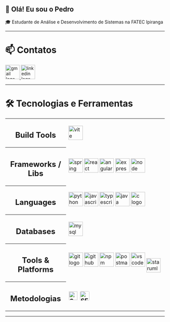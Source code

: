 ## 👋 Olá! Eu sou o Pedro

🎓 Estudante de Análise e Desenvolvimento de Sistemas na FATEC Ipiranga 

---
<h1>📫 Contatos</h1>

<p align="left">
  <a href="mailto:pedroramostrovo@gmail.com" title="Enviar email">
    <img src="https://skillicons.dev/icons?i=gmail" height="45" alt="gmail logo"/>
  </a>
  <a href="https://www.linkedin.com/in/pedro-trovo-88b616251/" target="_blank" rel="noopener noreferrer" title="LinkedIn">
    <img src="https://skillicons.dev/icons?i=linkedin" height="45" alt="linkedin logo"/>
  </a>
</p>

---
<h1>🛠️ Tecnologias e Ferramentas</h1>

<table>
  <tr>
    <th width="200px">
      <div id="toc">
        <ul align="center" style="list-style: none">
          <summary><h2>Build Tools</h2></summary>
        </ul>
      </div>
    </th>
    <td width="650px" align="left">
      <a href="https://vitejs.dev/"><img src="https://skillicons.dev/icons?i=vite" height="45" alt="vite logo"/></a>
    </td>
  </tr>

  <tr>
    <th>
      <div id="toc">
        <ul align="center" style="list-style: none">
          <summary><h2>Frameworks / Libs</h2></summary>
        </ul>
      </div>
    </th>
    <td align="left">
      <a href="https://spring.io/"><img src="https://skillicons.dev/icons?i=spring" height="45" alt="spring logo"/></a>
      <a href="https://react.dev/"><img src="https://skillicons.dev/icons?i=react" height="45" alt="react logo"/></a>
      <a href="https://angular.io/"><img src="https://skillicons.dev/icons?i=angular" height="45" alt="angular logo"/></a>
      <a href="https://expressjs.com/"><img src="https://skillicons.dev/icons?i=express" height="45" alt="express logo"/></a>
      <a href="https://nodejs.org/"><img src="https://skillicons.dev/icons?i=nodejs" height="45" alt="node logo"/></a>
    </td>
  </tr>

  <tr>
    <th>
      <div id="toc">
        <ul align="center" style="list-style: none">
          <summary><h2>Languages</h2></summary>
        </ul>
      </div>
    </th>
    <td align="left">
      <a href="https://www.python.org/"><img src="https://skillicons.dev/icons?i=python" height="45" alt="python logo"/></a>
      <a href="https://developer.mozilla.org/en-US/docs/Web/JavaScript"><img src="https://skillicons.dev/icons?i=javascript" height="45" alt="javascript logo"/></a>
      <a href="https://www.typescriptlang.org/"><img src="https://skillicons.dev/icons?i=typescript" height="45" alt="typescript logo"/></a>
      <a href="https://www.oracle.com/java/"><img src="https://skillicons.dev/icons?i=java" height="45" alt="java logo"/></a>
      <a href="https://en.wikipedia.org/wiki/C_(programming_language)"><img src="https://skillicons.dev/icons?i=c" height="45" alt="c logo"/></a>
    </td>
  </tr>

  <tr>
    <th>
      <div id="toc">
        <ul align="center" style="list-style: none">
          <summary><h2>Databases</h2></summary>
        </ul>
      </div>
    </th>
    <td align="left">
      <a href="https://www.mysql.com/"><img src="https://skillicons.dev/icons?i=mysql" height="45" alt="mysql logo"/></a>
    </td>
  </tr>

  <tr>
    <th>
      <div id="toc">
        <ul align="center" style="list-style: none">
          <summary><h2>Tools & Platforms</h2></summary>
        </ul>
      </div>
    </th>
    <td align="left">
      <a href="https://git-scm.com/"><img src="https://skillicons.dev/icons?i=git" height="45" alt="git logo"/></a>
      <a href="https://github.com/"><img src="https://skillicons.dev/icons?i=github" height="45" alt="github logo"/></a>
      <a href="https://www.npmjs.com/"><img src="https://skillicons.dev/icons?i=npm" height="45" alt="npm logo"/></a>
      <a href="https://www.postman.com/"><img src="https://skillicons.dev/icons?i=postman" height="45" alt="postman logo"/></a>
      <a href="https://code.visualstudio.com/"><img src="https://skillicons.dev/icons?i=vscode" height="45" alt="vscode logo"/></a>
      <a href="https://staruml.io/">
          <img src="https://staruml.io/image/staruml_logo.png" height="45" alt="staruml logo" style="vertical-align: middle;"/>
      </a>
    </td>
  </tr>
    <tr>
    <th>
      <div id="toc">
        <ul align="center" style="list-style: none">
          <summary><h2>Metodologias</h2></summary>
        </ul>
      </div>
    </th>
 <td align="left" style="font-size: 1.2rem; font-weight: bold; vertical-align: middle;">
  <a href="https://www.scrumstudy.com/certification/scrum-fundamentals-certified" 
     target="_blank" rel="noopener noreferrer" style="text-decoration: none;">
    <span style="display: inline-flex; align-items: center; gap: 8px;">
      <img src="https://img.shields.io/badge/Scrum%20Fundamentals%20Certified-6DB33F?style=flat-square" 
           height="27" alt="Scrum Badge" />
           <img src="https://www.scrumstudy.com/Scrum-Images/brand-logo/badge-SFC.png" 
           alt="SFC Logo" height="30" style="border-radius: 4px;" />
    </span>
  </a>
</td>

  </tr>
</table>

---
